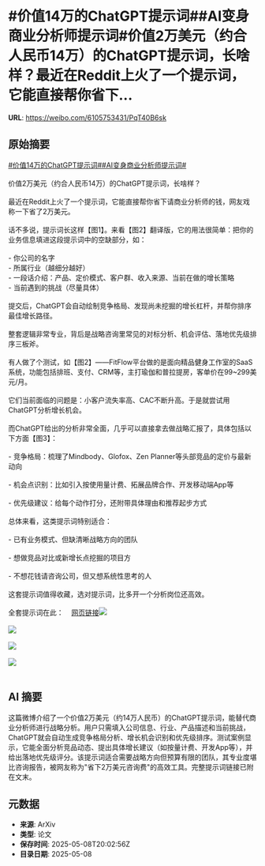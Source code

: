 # #价值14万的ChatGPT提示词##AI变身商业分析师提示词#价值2万美元（约合人民币14万）的ChatGPT提示词，长啥样？最近在Reddit上火了一个提示词，它能直接帮你省下...

**URL**: https://weibo.com/6105753431/PqT40B6sk

## 原始摘要

<a href="https://m.weibo.cn/search?containerid=231522type%3D1%26t%3D10%26q%3D%23%E4%BB%B7%E5%80%BC14%E4%B8%87%E7%9A%84ChatGPT%E6%8F%90%E7%A4%BA%E8%AF%8D%23&amp;extparam=%23%E4%BB%B7%E5%80%BC14%E4%B8%87%E7%9A%84ChatGPT%E6%8F%90%E7%A4%BA%E8%AF%8D%23" data-hide=""><span class="surl-text">#价值14万的ChatGPT提示词#</span></a><a href="https://m.weibo.cn/search?containerid=231522type%3D1%26t%3D10%26q%3D%23AI%E5%8F%98%E8%BA%AB%E5%95%86%E4%B8%9A%E5%88%86%E6%9E%90%E5%B8%88%E6%8F%90%E7%A4%BA%E8%AF%8D%23&amp;extparam=%23AI%E5%8F%98%E8%BA%AB%E5%95%86%E4%B8%9A%E5%88%86%E6%9E%90%E5%B8%88%E6%8F%90%E7%A4%BA%E8%AF%8D%23" data-hide=""><span class="surl-text">#AI变身商业分析师提示词#</span></a><br><br>价值2万美元（约合人民币14万）的ChatGPT提示词，长啥样？<br><br>最近在Reddit上火了一个提示词，它能直接帮你省下请商业分析师的钱，网友戏称一下省了2万美元。<br><br>话不多说，提示词长这样【图1】。来看【图2】翻译版，它的用法很简单：把你的业务信息填进这段提示词中的空缺部分，如：<br><br>- 你公司的名字<br>- 所属行业（越细分越好）<br>- 一段话介绍：产品、定价模式、客户群、收入来源、当前在做的增长策略<br>- 当前遇到的挑战（尽量具体）<br><br>提交后，ChatGPT会自动绘制竞争格局、发现尚未挖掘的增长杠杆，并帮你排序最佳增长路径。<br><br>整套逻辑非常专业，背后是战略咨询里常见的对标分析、机会评估、落地优先级排序三板斧。<br><br>有人做了个测试，如【图2】——FitFlow平台做的是面向精品健身工作室的SaaS系统，功能包括排班、支付、CRM等，主打瑜伽和普拉提房，客单价在99~299美元/月。<br><br>它们当前面临的问题是：小客户流失率高、CAC不断升高。于是就尝试用ChatGPT分析增长机会。<br><br>而ChatGPT给出的分析非常全面，几乎可以直接拿去做战略汇报了，具体包括以下方面【图3】：<br><br>- 竞争格局：梳理了Mindbody、Glofox、Zen Planner等头部竞品的定价与最新动向<br><br>- 机会点识别：比如引入按使用量计费、拓展品牌合作、开发移动端App等<br><br>- 优先级建议：给每个动作打分，还附带具体理由和推荐起步方式<br><br>总体来看，这类提示词特别适合：<br><br>- 已有业务模式、但缺清晰战略方向的团队<br><br>- 想做竞品对比或新增长点挖掘的项目方<br><br>- 不想花钱请咨询公司，但又想系统性思考的人<br><br>这套提示词值得收藏，选对提示词，比多开一个分析岗位还高效。<br><br>全套提示词在此：<a href="https://weibo.cn/sinaurl?u=https%3A%2F%2Fwww.reddit.com%2Fr%2FChatGPTPromptGenius%2Fcomments%2F1kcxdjw%2Fthis_chatgpt_prompt_20k_growth_consultant%2F" data-hide=""><span class="url-icon"><img style="width: 1rem;height: 1rem" src="https://h5.sinaimg.cn/upload/2015/09/25/3/timeline_card_small_web_default.png" referrerpolicy="no-referrer"></span><span class="surl-text">网页链接</span></a><img style="" src="https://tvax3.sinaimg.cn/large/006Fd7o3gy1i187q8f0dcj315y18ob29.jpg" referrerpolicy="no-referrer"><br><br><img style="" src="https://tvax1.sinaimg.cn/large/006Fd7o3gy1i187q944slj31h82fk7wh.jpg" referrerpolicy="no-referrer"><br><br><img style="" src="https://tvax3.sinaimg.cn/large/006Fd7o3gy1i187qadpshj31100jsjyd.jpg" referrerpolicy="no-referrer"><br><br><img style="" src="https://tvax4.sinaimg.cn/large/006Fd7o3gy1i187qcamj2j31j03781kx.jpg" referrerpolicy="no-referrer"><br><br>

## AI 摘要

这篇微博介绍了一个价值2万美元（约14万人民币）的ChatGPT提示词，能替代商业分析师进行战略分析。用户只需填入公司信息、行业、产品描述和当前挑战，ChatGPT就会自动生成竞争格局分析、增长机会识别和优先级排序。测试案例显示，它能全面分析竞品动态、提出具体增长建议（如按量计费、开发App等），并给出落地优先级评分。该提示词适合需要战略方向但预算有限的团队，其专业度堪比咨询报告，被网友称为"省下2万美元咨询费"的高效工具。完整提示词链接已附在文末。

## 元数据

- **来源**: ArXiv
- **类型**: 论文
- **保存时间**: 2025-05-08T20:02:56Z
- **目录日期**: 2025-05-08
